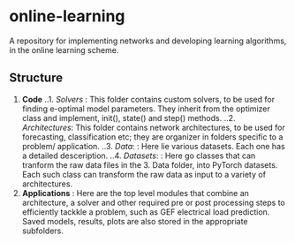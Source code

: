 # online-learning
A repository for implementing networks and developing learning algorithms, in the online learning scheme.

## Structure

1. **Code**
..1. *Solvers*      : This folder contains custom solvers, to be used for finding e-optimal model parameters. They inherit from the optimizer class and implement, init(), state() and step() methods.
..2. *Architectures*: This folder contains network architectures, to be used for forecasting, classification etc; they are organizer in folders specific to a problem/ application.
..3. *Data*:        : Here lie various datasets. Each one has a detailed desceription.
..4. *Datasets*:        : Here go classes that can tranform the raw data files in the 3. Data
folder, into PyTorch datasets. Each such class can transform the raw data as input to a variety of
architectures. 
2. **Applications** : Here are the top level modules that combine an architecture, a solver and other required pre or post processing steps to efficiently tackkle a problem, such as GEF electrical load prediction. Saved models, results, plots are also stored in the appropriate subfolders.






